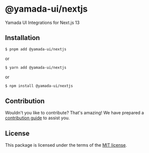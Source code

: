 # @yamada-ui/nextjs

Yamada UI Integrations for Next.js 13

## Installation

```sh
$ pnpm add @yamada-ui/nextjs
```

or

```sh
$ yarn add @yamada-ui/nextjs
```

or

```sh
$ npm install @yamada-ui/nextjs
```

## Contribution

Wouldn't you like to contribute? That's amazing! We have prepared a [contribution guide](https://github.com/hirotomoyamada/yamada-ui/blob/main/CONTRIBUTING.md) to assist you.

## License

This package is licensed under the terms of the
[MIT license](https://github.com/hirotomoyamada/yamada-ui/blob/main/LICENSE).
